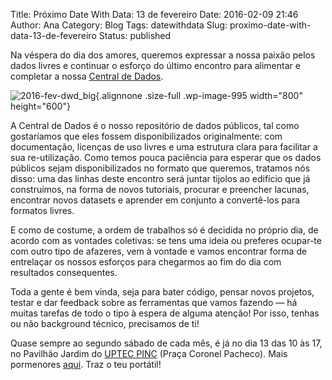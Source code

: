 Title: Próximo Date With Data: 13 de fevereiro
Date: 2016-02-09 21:46
Author: Ana
Category: Blog
Tags: datewithdata
Slug: proximo-date-with-data-13-de-fevereiro
Status: published

Na véspera do dia dos amores, queremos expressar a nossa paixão pelos dados livres e continuar o esforço do último encontro para alimentar e completar a nossa [Central de Dados](http://centraldedados.pt).

![2016-fev-dwd\_big](http://www.transparenciahackday.org/wp-content/uploads/2016/02/2016-fev-dwd_big.png){.alignnone .size-full .wp-image-995 width="800" height="600"}

A Central de Dados é o nosso repositório de dados públicos, tal como gostaríamos que eles fossem disponibilizados originalmente: com documentação, licenças de uso livres e uma estrutura clara para facilitar a sua re-utilização. Como temos pouca paciência para esperar que os dados públicos sejam disponibilizados no formato que queremos, tratamos nós disso: uma das linhas deste encontro será juntar tijolos ao edifício que já construímos, na forma de novos tutoriais, procurar e preencher lacunas, encontrar novos datasets e aprender em conjunto a convertê-los para formatos livres.

E como de costume, a ordem de trabalhos só é decidida no próprio dia, de acordo com as vontades coletivas: se tens uma ideia ou preferes ocupar-te com outro tipo de afazeres, vem à vontade e vamos encontrar forma de entrelaçar os nossos esforços para chegarmos ao fim do dia com resultados consequentes.

Toda a gente é bem vinda, seja para bater código, pensar novos projetos, testar e dar feedback sobre as ferramentas que vamos fazendo — há muitas tarefas de todo o tipo à espera de alguma atenção! Por isso, tenhas ou não background técnico, precisamos de ti!

Quase sempre ao segundo sábado de cada mês, é já no dia 13 das 10 às 17, no Pavilhão Jardim do [UPTEC PINC](http://uptec.up.pt/uptec/polo-das-industrias-criativas) (Praça Coronel Pacheco). Mais pormenores [aqui](http://datewithdata.pt/). Traz o teu portátil!
